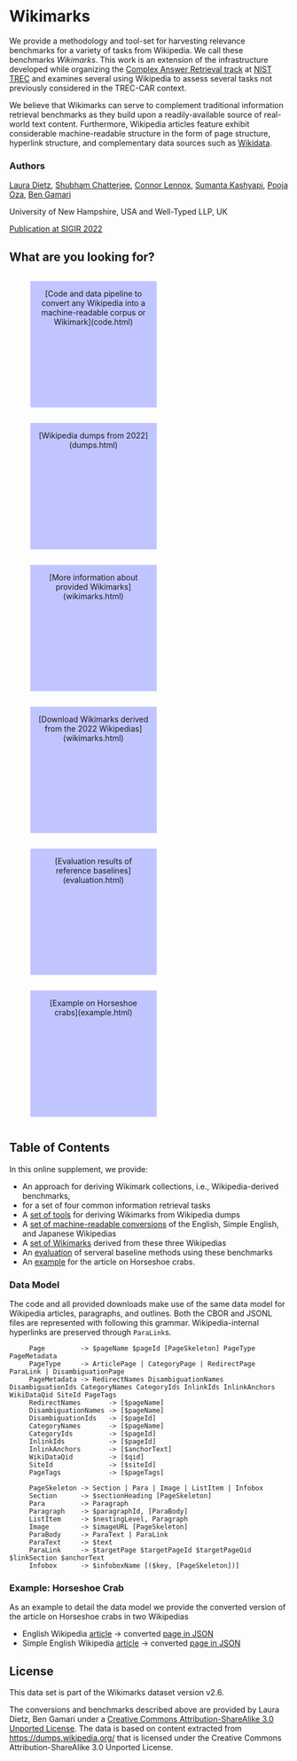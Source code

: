 # Wikimarks

We provide a methodology and tool-set for harvesting relevance benchmarks for a variety of
tasks from Wikipedia. We call these
benchmarks *Wikimarks*. This work is an extension of the infrastructure
developed while organizing the [Complex Answer Retrieval track][trec-car] at
[NIST TREC][trec] and examines several using Wikipedia to assess several tasks
not previously considered in the TREC-CAR context.

We believe that Wikimarks can serve to complement traditional information
retrieval benchmarks as they build upon a readily-available source of
real-world text content. Furthermore, Wikipedia articles feature exhibit
considerable machine-readable structure in the form of page structure,
hyperlink structure, and complementary data sources such as [Wikidata][].


### Authors
[Laura Dietz](mailto:dietz@cs.unh.edu), [Shubham Chatterjee](mailto:sc1242@wildcats.unh.edu),  [Connor Lennox](mailto:cjl1053@wildcats.unh.edu),  [Sumanta Kashyapi](mailto:sk1105@wildcats.unh.edu), [Pooja Oza](mailto:pho1003@wildcats.unh.edu), [Ben Gamari](mailto:ben@well-typed.com)

University of New Hampshire, USA and Well-Typed LLP, UK

[Publication at SIGIR 2022](dietz-2022-wikimarks.pdf)

## What are you looking for?

<style>
.tiles {
    display: flex;
    flex-wrap: wrap;
}

.tiles li {
    background-color: #c1c5ff;
    width: 200px;
    height: 200px;
    vertical-align: middle;
    margin: 1em;
    text-align: center;
    padding: 1em;
    text-indent: 0em;
    list-style: none;
}
</style>


<ul class="tiles">
<li> [Code and data pipeline to convert any Wikipedia into a machine-readable corpus or Wikimark](code.html)
<li> [Wikipedia dumps from 2022](dumps.html)
<li> [More information about provided Wikimarks](wikimarks.html)
<li> [Download Wikimarks derived from the 2022 Wikipedias](wikimarks.html)
<li> [Evaluation results of reference baselines](evaluation.html)
<li> [Example on Horseshoe crabs](example.html)
   
</ul>
   
   
## Table of Contents

In this online supplement, we provide:

 * An approach for deriving Wikimark collections, i.e., Wikipedia-derived benchmarks, 
 * for a set of  four common information retrieval tasks
 * A [set of tools](code.html) for deriving Wikimarks from Wikipedia dumps
 * A [set of machine-readable conversions](dumps.html) of the English, Simple
   English, and Japanese Wikipedias
 * A [set of Wikimarks](wikimarks.html) derived from these three Wikipedias
 * An [evaluation](evaluation.html) of serveral baseline methods using these benchmarks
 * An [example](example.html) for the article on Horseshoe crabs.


### Data Model

The code and all provided downloads make use of the same data model for Wikipedia articles, paragraphs, and outlines. 
Both the CBOR and JSONL files are represented with following this grammar. Wikipedia-internal hyperlinks are preserved through `ParaLink`s.


~~~~~
     Page         -> $pageName $pageId [PageSkeleton] PageType PageMetadata
     PageType     -> ArticlePage | CategoryPage | RedirectPage ParaLink | DisambiguationPage
     PageMetadata -> RedirectNames DisambiguationNames DisambiguationIds CategoryNames CategoryIds InlinkIds InlinkAnchors WikiDataQid SiteId PageTags
     RedirectNames       -> [$pageName] 
     DisambiguationNames -> [$pageName] 
     DisambiguationIds   -> [$pageId] 
     CategoryNames       -> [$pageName] 
     CategoryIds         -> [$pageId] 
     InlinkIds           -> [$pageId] 
     InlinkAnchors       -> [$anchorText] 
     WikiDataQid         -> [$qid] 
     SiteId              -> [$siteId] 
     PageTags            -> [$pageTags] 
     
     PageSkeleton -> Section | Para | Image | ListItem | Infobox
     Section      -> $sectionHeading [PageSkeleton]
     Para         -> Paragraph
     Paragraph    -> $paragraphId, [ParaBody]
     ListItem     -> $nestingLevel, Paragraph
     Image        -> $imageURL [PageSkeleton]
     ParaBody     -> ParaText | ParaLink
     ParaText     -> $text
     ParaLink     -> $targetPage $targetPageId $targetPageQid $linkSection $anchorText
     Infobox      -> $infoboxName [($key, [PageSkeleton])]
~~~~~


### Example: Horseshoe Crab

As an example to detail the data model we provide the converted version of the article on Horseshoe crabs in two Wikipedias

* English Wikipedia [article](https://en.wikipedia.org/wiki/Horseshoe_crab) -> converted [page in JSON](http://trec-car.cs.unh.edu/wikimarks/datareleases/horseshoe-crab.article-en.json)
* Simple English Wikipedia [article](https://simple.wikipedia.org/wiki/Horseshoe_crab) -> converted [page in JSON](http://trec-car.cs.unh.edu/wikimarks/datareleases/horseshoe-crab.article-simple.json)




## License

This data set is part of the Wikimarks dataset version v2.6.

The conversions and benchmarks described above are provided by Laura Dietz, Ben Gamari
  under a <a rel="license"
href="http://creativecommons.org/licenses/by-sa/3.0/deed.en_US">Creative
Commons Attribution-ShareAlike 3.0 Unported License</a>. The data is
based on content extracted from <https://dumps.wikipedia.org/> that is
licensed under the Creative Commons Attribution-ShareAlike 3.0 Unported
License.



[trec-car]: http://trec-car.cs.unh.edu/ 
[trec]: https://trec.nist.gov/
[Wikidata]: https://wikidata.org/
[cc-sa]: http://creativecommons.org/licenses/by-sa/3.0/
[trec-car-release]: https://github.com/TREMA-UNH/trec-car-release
[trec-car-create]: https://github.com/TREMA-UNH/trec-car-create
[download]: http://trec-car.cs.unh.edu/wikimarks/datareleases/wikimarks-20220101/
[good articles]: https://en.wikipedia.org/wiki/Wikipedia:Good_articles
[vital articles]: https://en.wikipedia.org/wiki/Wikipedia:Vital_articles
